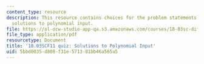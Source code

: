 ```yaml
---
content_type: resource
description: This resource contains choices for the problem statements related to
  solutions to polynomial input.
file: https://ol-ocw-studio-app-qa.s3.amazonaws.com/courses/18-03sc-differential-equations-fall-2011/5bbd0035d808f31e571381bb46a565a5_MIT18_03SCF11_s16_4quizc.pdf
file_type: application/pdf
resourcetype: Document
title: '18.03SCF11 quiz: Solutions to Polynomial Input'
uid: 5bbd0035-d808-f31e-5713-81bb46a565a5
---
```

